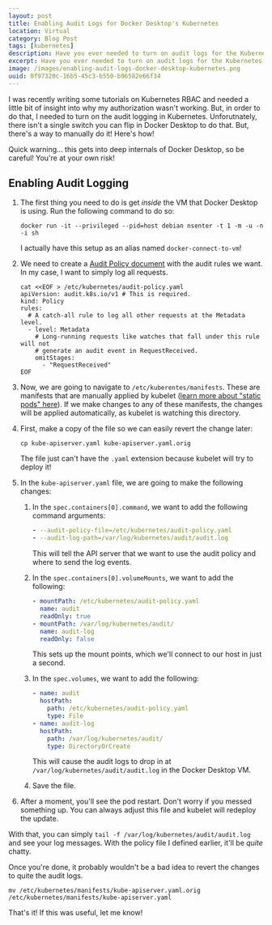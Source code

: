 ```yaml
---
layout: post
title: Enabling Audit Logs for Docker Desktop's Kubernetes
location: Virtual
category: Blog Post
tags: [kubernetes]
description: Have you ever needed to turn on audit logs for the Kubernetes cluster bundled with Docker Desktop and wasn't sure how? Well, here's how!
excerpt: Have you ever needed to turn on audit logs for the Kubernetes cluster bundled with Docker Desktop and wasn't sure how? Well, here's how!
image: /images/enabling-audit-logs-docker-desktop-kubernetes.png
uuid: 0f97320c-16b5-45c3-b550-b96582e66f34
---
```


I was recently writing some tutorials on Kubernetes RBAC and needed a little bit of insight into why my authorization wasn't working. But, in order to do that, I needed to turn on the audit logging in Kubernetes. Unforutnately, there isn't a single switch you can flip in Docker Desktop to do that. But, there's a way to manually do it! Here's how!

<div class="alert alert-warning">
Quick warning... this gets into deep internals of Docker Desktop, so be careful! You're at your own risk!
</div>

## Enabling Audit Logging

1. The first thing you need to do is get _inside_ the VM that Docker Desktop is using. Run the following command to do so:

    ```shell
    docker run -it --privileged --pid=host debian nsenter -t 1 -m -u -n -i sh
    ```

    I actually have this setup as an alias named `docker-connect-to-vm`!

1. We need to create a [Audit Policy document](https://kubernetes.io/docs/tasks/debug-application-cluster/audit/) with the audit rules we want. In my case, I want to simply log all requests.

    ```shell
    cat <<EOF > /etc/kubernetes/audit-policy.yaml
    apiVersion: audit.k8s.io/v1 # This is required.
    kind: Policy
    rules:
      # A catch-all rule to log all other requests at the Metadata level.
      - level: Metadata
        # Long-running requests like watches that fall under this rule will not
        # generate an audit event in RequestReceived.
        omitStages:
          - "RequestReceived"
    EOF

1. Now, we are going to navigate to `/etc/kuberentes/manifests`. These are manifests that are manually applied by kubelet ([learn more about "static pods" here](https://kubernetes.io/docs/tasks/configure-pod-container/static-pod/)). If we make changes to any of these manifests, the changes will be applied automatically, as kubelet is watching this directory.

1. First, make a copy of the file so we can easily revert the change later:

    ```shell
    cp kube-apiserver.yaml kube-apiserver.yaml.orig
    ```

    The file just can't have the `.yaml` extension because kubelet will try to deploy it!

1. In the `kube-apiserver.yaml` file, we are going to make the following changes:

    1. In the `spec.containers[0].command`, we want to add the following command arguments:

        ```yaml
        - --audit-policy-file=/etc/kubernetes/audit-policy.yaml
        - --audit-log-path=/var/log/kubernetes/audit/audit.log
        ```

        This will tell the API server that we want to use the audit policy and where to send the log events.

    1. In the `spec.containers[0].volumeMounts`, we want to add the following:

        ```yaml
        - mountPath: /etc/kubernetes/audit-policy.yaml
          name: audit
          readOnly: true
        - mountPath: /var/log/kubernetes/audit/
          name: audit-log
          readOnly: false
        ```

        This sets up the mount points, which we'll connect to our host in just a second.

    1. In the `spec.volumes`, we want to add the following:
     
        ```yaml
        - name: audit
          hostPath:
            path: /etc/kubernetes/audit-policy.yaml
            type: File
        - name: audit-log
          hostPath:
            path: /var/log/kubernetes/audit/
            type: DirectoryOrCreate
        ```

        This will cause the audit logs to drop in at `/var/log/kubernetes/audit/audit.log` in the Docker Desktop VM.

    1. Save the file.

1. After a moment, you'll see the pod restart. Don't worry if you messed something up. You can always adjust this file and kubelet will redeploy the update.

With that, you can simply `tail -f /var/log/kubernetes/audit/audit.log` and see your log messages. With the policy file I defined earlier, it'll be _quite_ chatty. 

Once you're done, it probably wouldn't be a bad idea to revert the changes to quite the audit logs.

```shell
mv /etc/kubernetes/manifests/kube-apiserver.yaml.orig /etc/kubernetes/manifests/kube-apiserver.yaml
```

That's it! If this was useful, let me know!
